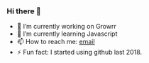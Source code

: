 ### Hi there 👋

- 🔭 I’m currently working on Growrr
- 🌱 I’m currently learning Javascript
- 📫 How to reach me: [email](mailto:joelvincent.work@gmail.com)
- ⚡ Fun fact: I started using github last 2018.
